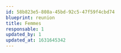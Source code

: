 ```yaml
---
id: 58b823e5-808a-45bd-92c5-47f59f4cbd74
blueprint: reunion
title: Femmes
responsable: 1
updated_by: 1
updated_at: 1631645342
---
```

